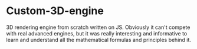 # Custom-3D-engine
3D rendering engine from scratch written on JS. Obviously it can't compete with real advanced engines, but it was really interesting and informative to learn and understand all the mathematical formulas and principles behind it.
